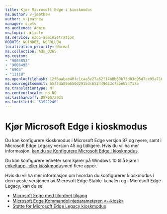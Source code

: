 ```yaml
---
title: Kjør Microsoft Edge i kioskmodus
ms.author: v-jmathew
author: v-jmathew
manager: scotv
ms.audience: Admin
ms.topic: article
ms.service: o365-administration
ROBOTS: NOINDEX, NOFOLLOW
localization_priority: Normal
ms.collection: Adm_O365
ms.custom:
- "9003853"
- "9006495"
- "6903"
- "11118"
ms.openlocfilehash: 12f8aabae40fc1caa3e27a62f14b8b60b73d83d95d7ce95a7101bcc4379e4fbf
ms.sourcegitcommit: b5f7da89a650d2915dc652449623c78be6247175
ms.translationtype: MT
ms.contentlocale: nb-NO
ms.lasthandoff: 08/05/2021
ms.locfileid: "53922240"
---
```

# <a name="run-microsoft-edge-in-kiosk-mode"></a>Kjør Microsoft Edge i kioskmodus

Du kan konfigurere kioskmodus i Microsoft Edge versjon 87 og nyere, samt i Microsoft Edge Legacy versjon 45 og tidligere. Hvis du vil ha mer informasjon, [kan du se Konfigurere Microsoft Edge i kioskmodus](https://docs.microsoft.com/deployedge/microsoft-edge-configure-kiosk-mode).

Du kan konfigurere enheter som kjører på Windows 10 til å kjøre i [enkeltapp- eller kioskmodus](https://go.microsoft.com/fwlink/?linkid=2133659)med flere apper.

Hvis du vil ha mer informasjon om hvordan du konfigurerer kioskmodus i den nyeste versjonen av Microsoft Edge Stable-kanalen og i Microsoft Edge Legacy, kan du se:

- [Microsoft Edge med tilordnet tilgang](https://docs.microsoft.com/deployedge/microsoft-edge-configure-kiosk-mode#microsoft-edge-with-assigned-access)
- [Microsoft Edge Kommandolinjeparameteren «--kiosk»](https://answers.microsoft.com/microsoftedge/forum/msedge_open-msedge_win10/access-microsoft-edge-using-command-line/03a4add6-9ca4-4fbb-a183-aaa763a0ab76)
- [Støtte for Microsoft Edge Legacy kioskmodus](https://blogs.windows.com/msedgedev/2021/02/05/what-you-need-to-know-about-kiosk-mode-when-support-for-microsoft-edge-legacy-ends/)
